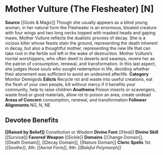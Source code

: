 ﻿---
ability:
- Constitution
- Wisdom
ability_boost:
- Constitution
- Wisdom
alignment: N
deity:
- '[[DATABASE/deity/Mother Vulture|Mother Vulture]]'
deity_category: Monitor Demigods
divine_font: Heal
domain:
- '[[DATABASE/domain/Change Domain|Change]]'
- '[[DATABASE/domain/Death Domain|Death]]'
- '[[DATABASE/domain/Decay Domain|Decay]]'
- '[[DATABASE/domain/Nature Domain|Nature]]'
favored_weapon: '[[DATABASE/weapon/Sickle|Sickle]]'
follower_alignment:
- NG
- N
- NE
id: '142'
name: Mother Vulture
rarity: Common
skill:
- '[[DATABASE/skill/Survival|Survival]]'
source: '[[DATABASE/source/Gods & Magic|Gods & Magic]]'
trait: null
type: Deity

---
# Mother Vulture (The Flesheater) [N]

**Source** [[Gods & Magic]] 
Though she usually appears as a blind young woman, in her natural form the Flesheater is an enormous, bloated creature with four wings and two long necks topped with masked heads and gaping maws. Mother Vulture reflects the dualistic process of decay. She is a vicious killer whose feasts stain the ground, representing the death inherent in decay, but also a thoughtful mother, representing the new life that can take root in the fertile soil left in the wake of destruction. Mother Vulture’s mortal worshippers, who often dwell in deserts and swamps, revere her as the patron of consumption, renewal, and transformation. In this last aspect, she judges those souls who sought redemption in life, deciding whether their atonement was sufficient to avoid an undesired afterlife.
**Category** Monitor Demigods
**Edicts** Recycle rot and waste into useful creations, eat the flesh of your own people, kill without mercy if it benefits your community, help to raise children
**Anathema** Poison insects or scavengers, waste food or good materials, allow rot to poison an area, create undead
**Areas of Concern** consumption, renewal, and transformation
**Follower Alignments** NG, N, NE

## Devotee Benefits

**[[Raised by Belief]]** Constitution or Wisdom
**Divine Font** _[[Heal]]_
**Divine Skill** [[Survival]]
**Favored Weapon** [[Sickle]]
**Domains** [[Change Domain]], [[Death Domain]], [[Decay Domain]], [[Nature Domain]]
**Cleric Spells** 1st: _[[Soothe]]_, 4th: _[[Aerial Form]]_, 6th: _[[Baleful Polymorph]]_